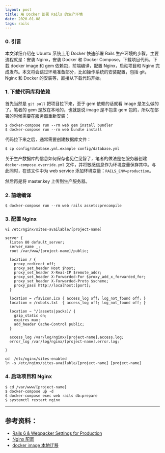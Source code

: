 ```yaml
---
layout: post
title: 用 Docker 部署 Rails 的生产环境
date: 2020-01-08
tags: rails
---
```


### 0. 引言

本文详细介绍在 Ubuntu 系统上用 Docker 快速部署 Rails 生产环境的步骤，主要流程就是：安装 Nginx，安装 Docker 和 Docker Compose，下载项目代码，下载 docker image 和 gem 依赖包，前端编译，配置 Nginx，启动项目和 Nginx 完成发布。本文将会跳过环境准备部分，比如操作系统的安装配置，包括 git，Nginx 和 Docker 的安装等，直接从下载代码开始。

### 1. 下载代码库和依赖

首先当然是 `git pull` 把项目拉下来，至于 gem 依赖的话就看 image 是怎么做的了。笔者的 gem 是放在本地的，也就是说 image 是不包含 gem 包的，所以在部署的时候需要在服务器重新安装：

```
$ docker-compose run --rm web gem install bundler
$ docker-compose run --rm web bundle install
```

代码拉下来之后，通常需要创建数据库文件：

```
$ cp config/database.yml.example config/database.yml
```

关于生产数据库的信息如何保存也见仁见智了，笔者的做法是在服务器创建 `docker-compose.override.yml` 文件，并将敏感信息作为环境变量保存其中。与此同时，在该文件中为 web service 添加环境变量：`RAILS_ENV=production`。

然后再是将 master.key 上传到生产服务器。

### 2. 前端编译

```
$ docker-compose run --rm web rails assets:precompile
```

### 3. 配置 Nginx

```
vi /etc/nginx/sites-available/[project-name]

server {
  listen 80 default_server;
  server_name _;
  root /var/www/[project-name]/public;

  location / {
    proxy_redirect off;
    proxy_set_header Host $host;
    proxy_set_header X-Real-IP $remote_addr;
    proxy_set_header X-Forwarded-For $proxy_add_x_forwarded_for;
    proxy_set_header X-Forwarded-Proto $scheme;
    proxy_pass http://localhost:[port];
  }

  location = /favicon.ico { access_log off; log_not_found off; }
  location = /robots.txt  { access_log off; log_not_found off; }

  location ~ ^/(assets|packs)/ {
    gzip_static on;
    expires max;
    add_header Cache-Control public;
  }

  access_log /var/log/nginx/[project-name].access.log;
  error_log /var/log/nginx/[project-name].error.log;

}

cd  /etc/nginx/sites-enabled
ln -s /etc/nginx/sites-available/[project-name] [project-name]
```

### 4. 启动项目和 Nginx

```
$ cd /var/www/[project-name]
$ docker-compose up -d
$ docker-compose exec web rails db:prepare
$ systemctl restart nginx
```

---

## 参考资料：

* [Rails 6 & Webpacker Settings for Production](https://dev.to/tcgumus/rails-6-webpacker-settings-for-production-1f1e)
* [Nginx 配置](https://github.com/rails/webpacker/blob/master/docs/deployment.md#nginx)
* [docker image 本地迁移](https://blog.csdn.net/u012149181/article/details/80332973)